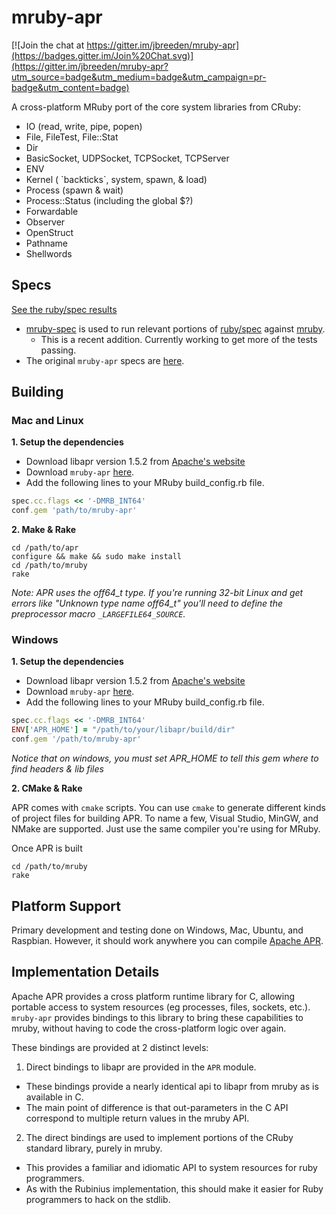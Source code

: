 mruby-apr
=========

[![Join the chat at https://gitter.im/jbreeden/mruby-apr](https://badges.gitter.im/Join%20Chat.svg)](https://gitter.im/jbreeden/mruby-apr?utm_source=badge&utm_medium=badge&utm_campaign=pr-badge&utm_content=badge)

A cross-platform MRuby port of the core system libraries from CRuby:

- IO (read, write, pipe, popen)
- File, FileTest, File::Stat
- Dir
- BasicSocket, UDPSocket, TCPSocket, TCPServer
- ENV
- Kernel ( \`backticks\`, system, spawn, & load)
- Process (spawn & wait)
- Process::Status (including the global $?)
- Forwardable
- Observer
- OpenStruct
- Pathname
- Shellwords

Specs
-----

[See the ruby/spec results](https://googledrive.com/host/0B0NNQZ6fVYyiZHlPNTk1dDA5YVE)

- [mruby-spec](https://github.com/jbreeden/mruby-spec) is used to run relevant portions of [ruby/spec](https://github.com/ruby/spec)
  against [mruby](https://github.com/mruby/mruby).
  + This is a recent addition. Currently working to get more of the tests passing.
- The original `mruby-apr` specs are [here](./specs).

Building
--------

### Mac and Linux

**1. Setup the dependencies**
- Download libapr version 1.5.2 from [Apache's website](https://apr.apache.org/download.cgi)
- Download `mruby-apr` [here](https://github.com/jbreeden/mruby-apr).
- Add the following lines to your MRuby build_config.rb file.
```Ruby
spec.cc.flags << '-DMRB_INT64'
conf.gem 'path/to/mruby-apr'
```
**2. Make & Rake**
```
cd /path/to/apr
configure && make && sudo make install
cd /path/to/mruby
rake
```

_Note: APR uses the off64_t type. If you're running 32-bit Linux and get errors like "Unknown type name off64_t" 
you'll need to define the preprocessor macro `_LARGEFILE64_SOURCE`._

### Windows

**1. Setup the dependencies**
- Download libapr version 1.5.2 from [Apache's website](https://apr.apache.org/download.cgi)
- Download `mruby-apr` [here](https://github.com/jbreeden/mruby-apr).
- Add the following lines to your MRuby build_config.rb file.
```Ruby
spec.cc.flags << '-DMRB_INT64'
ENV['APR_HOME'] = "/path/to/your/libapr/build/dir"
conf.gem '/path/to/mruby-apr'
```
*Notice that on windows, you must set APR_HOME to tell this gem where to find headers & lib files*

**2. CMake & Rake**

APR comes with `cmake` scripts. You can use `cmake` to generate different kinds of project files for building APR.
To name a few, Visual Studio, MinGW, and NMake are supported. Just use the same compiler you're using for MRuby.

Once APR is built

```
cd /path/to/mruby
rake
```

Platform Support
----------------

Primary development and testing done on Windows, Mac, Ubuntu, and Raspbian. However, it should work anywhere you can compile [Apache APR](https://apr.apache.org).

Implementation Details
----------------------

Apache APR provides a cross platform runtime library for C, allowing portable access to system resources
(eg processes, files, sockets, etc.). `mruby-apr` provides bindings to this library to bring these capabilities
to mruby, without having to code the cross-platform logic over again.

These bindings are provided at 2 distinct levels:

1. Direct bindings to libapr are provided in the `APR` module.
  + These bindings provide a nearly identical api to libapr from mruby as is available in C.
  + The main point of difference is that out-parameters in the C API correspond to multiple return values in the mruby API.
2. The direct bindings are used to implement portions of the CRuby standard library, purely in mruby.
  + This provides a familiar and idiomatic API to system resources for ruby programmers.
  + As with the Rubinius implementation, this should make it easier for Ruby programmers to hack on the stdlib.
